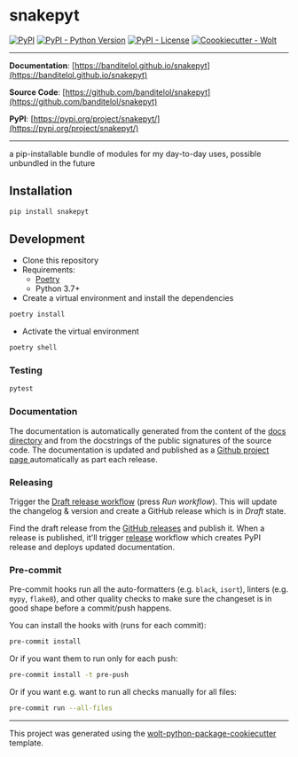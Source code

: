 # snakepyt

[![PyPI](https://img.shields.io/pypi/v/snakepyt?style=flat-square)](https://pypi.python.org/pypi/snakepyt/)
[![PyPI - Python Version](https://img.shields.io/pypi/pyversions/snakepyt?style=flat-square)](https://pypi.python.org/pypi/snakepyt/)
[![PyPI - License](https://img.shields.io/pypi/l/snakepyt?style=flat-square)](https://pypi.python.org/pypi/snakepyt/)
[![Coookiecutter - Wolt](https://img.shields.io/badge/cookiecutter-Wolt-00c2e8?style=flat-square&logo=cookiecutter&logoColor=D4AA00&link=https://github.com/woltapp/wolt-python-package-cookiecutter)](https://github.com/woltapp/wolt-python-package-cookiecutter)


---

**Documentation**: [https://banditelol.github.io/snakepyt](https://banditelol.github.io/snakepyt)

**Source Code**: [https://github.com/banditelol/snakepyt](https://github.com/banditelol/snakepyt)

**PyPI**: [https://pypi.org/project/snakepyt/](https://pypi.org/project/snakepyt/)

---

a pip-installable bundle of modules  for my day-to-day uses, possible unbundled in the future

## Installation

```sh
pip install snakepyt
```

## Development

* Clone this repository
* Requirements:
  * [Poetry](https://python-poetry.org/)
  * Python 3.7+
* Create a virtual environment and install the dependencies

```sh
poetry install
```

* Activate the virtual environment

```sh
poetry shell
```

### Testing

```sh
pytest
```

### Documentation

The documentation is automatically generated from the content of the [docs directory](./docs) and from the docstrings
 of the public signatures of the source code. The documentation is updated and published as a [Github project page
 ](https://pages.github.com/) automatically as part each release.

### Releasing

Trigger the [Draft release workflow](https://github.com/banditelol/snakepyt/actions/workflows/draft_release.yml)
(press _Run workflow_). This will update the changelog & version and create a GitHub release which is in _Draft_ state.

Find the draft release from the
[GitHub releases](https://github.com/banditelol/snakepyt/releases) and publish it. When
 a release is published, it'll trigger [release](https://github.com/banditelol/snakepyt/blob/master/.github/workflows/release.yml) workflow which creates PyPI
 release and deploys updated documentation.

### Pre-commit

Pre-commit hooks run all the auto-formatters (e.g. `black`, `isort`), linters (e.g. `mypy`, `flake8`), and other quality
 checks to make sure the changeset is in good shape before a commit/push happens.

You can install the hooks with (runs for each commit):

```sh
pre-commit install
```

Or if you want them to run only for each push:

```sh
pre-commit install -t pre-push
```

Or if you want e.g. want to run all checks manually for all files:

```sh
pre-commit run --all-files
```

---

This project was generated using the [wolt-python-package-cookiecutter](https://github.com/woltapp/wolt-python-package-cookiecutter) template.
